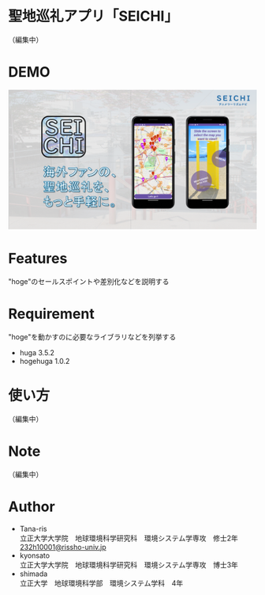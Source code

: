 # 聖地巡礼アプリ「SEICHI」

（編集中）

# DEMO

[!['DEMO動画'](https://github.com/Tana-ris/Tokyo_AnimeTourism/blob/main/SEICHI.png)]('https://youtu.be/i-fXMteILKQ')

# Features

"hoge"のセールスポイントや差別化などを説明する

# Requirement

"hoge"を動かすのに必要なライブラリなどを列挙する

* huga 3.5.2
* hogehuga 1.0.2

# 使い方

（編集中）

# Note

（編集中）

# Author

* Tana-ris  
  立正大学大学院　地球環境科学研究科　環境システム学専攻　修士2年  
          232h10001@rissho-univ.jp
* kyonsato  
  立正大学大学院　地球環境科学研究科　環境システム学専攻　博士3年
* shimada  
  立正大学　地球環境科学部　環境システム学科　4年

